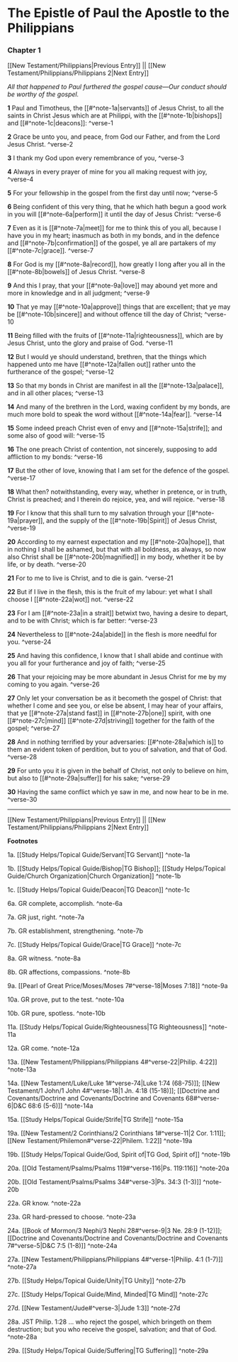 # The Epistle of Paul the Apostle to the Philippians

### Chapter 1

[[New Testament/Philippians|Previous Entry]]  ||  [[New Testament/Philippians/Philippians 2|Next Entry]]

*All that happened to Paul furthered the gospel cause—Our conduct should be worthy of the gospel.*

**1**  Paul and Timotheus, the [[#^note-1a|servants]] of Jesus Christ, to all the saints in Christ Jesus which are at Philippi, with the [[#^note-1b|bishops]] and [[#^note-1c|deacons]]: ^verse-1

**2**  Grace be unto you, and peace, from God our Father, and from the Lord Jesus Christ. ^verse-2

**3**  I thank my God upon every remembrance of you, ^verse-3

**4**  Always in every prayer of mine for you all making request with joy, ^verse-4

**5**  For your fellowship in the gospel from the first day until now; ^verse-5

**6**  Being confident of this very thing, that he which hath begun a good work in you will [[#^note-6a|perform]] it until the day of Jesus Christ: ^verse-6

**7**  Even as it is [[#^note-7a|meet]] for me to think this of you all, because I have you in my heart; inasmuch as both in my bonds, and in the defence and [[#^note-7b|confirmation]] of the gospel, ye all are partakers of my [[#^note-7c|grace]]. ^verse-7

**8**  For God is my [[#^note-8a|record]], how greatly I long after you all in the [[#^note-8b|bowels]] of Jesus Christ. ^verse-8

**9**  And this I pray, that your [[#^note-9a|love]] may abound yet more and more in knowledge and in all judgment; ^verse-9

**10**  That ye may [[#^note-10a|approve]] things that are excellent; that ye may be [[#^note-10b|sincere]] and without offence till the day of Christ; ^verse-10

**11**  Being filled with the fruits of [[#^note-11a|righteousness]], which are by Jesus Christ, unto the glory and praise of God. ^verse-11

**12**  But I would ye should understand, brethren, that the things which happened unto me have [[#^note-12a|fallen out]] rather unto the furtherance of the gospel; ^verse-12

**13**  So that my bonds in Christ are manifest in all the [[#^note-13a|palace]], and in all other places; ^verse-13

**14**  And many of the brethren in the Lord, waxing confident by my bonds, are much more bold to speak the word without [[#^note-14a|fear]]. ^verse-14

**15**  Some indeed preach Christ even of envy and [[#^note-15a|strife]]; and some also of good will: ^verse-15

**16**  The one preach Christ of contention, not sincerely, supposing to add affliction to my bonds: ^verse-16

**17**  But the other of love, knowing that I am set for the defence of the gospel. ^verse-17

**18**  What then? notwithstanding, every way, whether in pretence, or in truth, Christ is preached; and I therein do rejoice, yea, and will rejoice. ^verse-18

**19**  For I know that this shall turn to my salvation through your [[#^note-19a|prayer]], and the supply of the [[#^note-19b|Spirit]] of Jesus Christ, ^verse-19

**20**  According to my earnest expectation and my [[#^note-20a|hope]], that in nothing I shall be ashamed, but that with all boldness, as always, so now also Christ shall be [[#^note-20b|magnified]] in my body, whether it be by life, or by death. ^verse-20

**21**  For to me to live is Christ, and to die is gain. ^verse-21

**22**  But if I live in the flesh, this is the fruit of my labour: yet what I shall choose I [[#^note-22a|wot]] not. ^verse-22

**23**  For I am [[#^note-23a|in a strait]] betwixt two, having a desire to depart, and to be with Christ; which is far better: ^verse-23

**24**  Nevertheless to [[#^note-24a|abide]] in the flesh is more needful for you. ^verse-24

**25**  And having this confidence, I know that I shall abide and continue with you all for your furtherance and joy of faith; ^verse-25

**26**  That your rejoicing may be more abundant in Jesus Christ for me by my coming to you again. ^verse-26

**27**  Only let your conversation be as it becometh the gospel of Christ: that whether I come and see you, or else be absent, I may hear of your affairs, that ye [[#^note-27a|stand fast]] in [[#^note-27b|one]] spirit, with one [[#^note-27c|mind]] [[#^note-27d|striving]] together for the faith of the gospel; ^verse-27

**28**  And in nothing terrified by your adversaries: [[#^note-28a|which is]] to them an evident token of perdition, but to you of salvation, and that of God. ^verse-28

**29**  For unto you it is given in the behalf of Christ, not only to believe on him, but also to [[#^note-29a|suffer]] for his sake; ^verse-29

**30**  Having the same conflict which ye saw in me, and now hear to be in me. ^verse-30


---
[[New Testament/Philippians|Previous Entry]]  ||  [[New Testament/Philippians/Philippians 2|Next Entry]]


**Footnotes**


1a. [[Study Helps/Topical Guide/Servant|TG Servant]] ^note-1a

1b. [[Study Helps/Topical Guide/Bishop|TG Bishop]]; [[Study Helps/Topical Guide/Church Organization|Church Organization]] ^note-1b

1c. [[Study Helps/Topical Guide/Deacon|TG Deacon]] ^note-1c

6a. GR complete, accomplish. ^note-6a

7a. GR just, right. ^note-7a

7b. GR establishment, strengthening. ^note-7b

7c. [[Study Helps/Topical Guide/Grace|TG Grace]] ^note-7c

8a. GR witness. ^note-8a

8b. GR affections, compassions. ^note-8b

9a. [[Pearl of Great Price/Moses/Moses 7#^verse-18|Moses 7:18]] ^note-9a

10a. GR prove, put to the test. ^note-10a

10b. GR pure, spotless. ^note-10b

11a. [[Study Helps/Topical Guide/Righteousness|TG Righteousness]] ^note-11a

12a. GR come. ^note-12a

13a. [[New Testament/Philippians/Philippians 4#^verse-22|Philip. 4:22]] ^note-13a

14a. [[New Testament/Luke/Luke 1#^verse-74|Luke 1:74 (68-75)]]; [[New Testament/1 John/1 John 4#^verse-18|1 Jn. 4:18 (15-18)]]; [[Doctrine and Covenants/Doctrine and Covenants/Doctrine and Covenants 68#^verse-6|D&C 68:6 (5-6)]] ^note-14a

15a. [[Study Helps/Topical Guide/Strife|TG Strife]] ^note-15a

19a. [[New Testament/2 Corinthians/2 Corinthians 1#^verse-11|2 Cor. 1:11]]; [[New Testament/Philemon#^verse-22|Philem. 1:22]] ^note-19a

19b. [[Study Helps/Topical Guide/God, Spirit of|TG God, Spirit of]] ^note-19b

20a. [[Old Testament/Psalms/Psalms 119#^verse-116|Ps. 119:116]] ^note-20a

20b. [[Old Testament/Psalms/Psalms 34#^verse-3|Ps. 34:3 (1-3)]] ^note-20b

22a. GR know. ^note-22a

23a. GR hard-pressed to choose. ^note-23a

24a. [[Book of Mormon/3 Nephi/3 Nephi 28#^verse-9|3 Ne. 28:9 (1-12)]]; [[Doctrine and Covenants/Doctrine and Covenants/Doctrine and Covenants 7#^verse-5|D&C 7:5 (1-8)]] ^note-24a

27a. [[New Testament/Philippians/Philippians 4#^verse-1|Philip. 4:1 (1-7)]] ^note-27a

27b. [[Study Helps/Topical Guide/Unity|TG Unity]] ^note-27b

27c. [[Study Helps/Topical Guide/Mind, Minded|TG Mind]] ^note-27c

27d. [[New Testament/Jude#^verse-3|Jude 1:3]] ^note-27d

28a. JST Philip. 1:28 ... who reject the gospel, which bringeth on them destruction; but you who receive the gospel, salvation; and that of God. ^note-28a

29a. [[Study Helps/Topical Guide/Suffering|TG Suffering]] ^note-29a